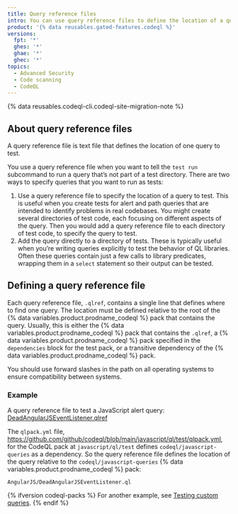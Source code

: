 ```yaml
---
title: Query reference files
intro: You can use query reference files to define the location of a query you want to run in tests.
product: '{% data reusables.gated-features.codeql %}'
versions:
  fpt: '*'
  ghes: '*'
  ghae: '*'
  ghec: '*'
topics:
  - Advanced Security
  - Code scanning
  - CodeQL
---
```


{% data reusables.codeql-cli.codeql-site-migration-note %}

## About query reference files

A query reference file is text file that defines the location of one query to test.

You use a query reference file when you want to tell the `test run` subcommand
to run a query that’s not part of a test directory.
There are two ways to specify queries that you want to run as tests:

1. Use a query reference file to specify the location of a query to test.
This is useful when you create tests for alert and path queries that
are intended to identify problems in real codebases. You might create
several directories of test code, each focusing on different
aspects of the query. Then you would add a query reference file to
each directory of test code, to specify the query to test.
2. Add the query directly to a directory of tests.
These is typically useful when you’re writing queries explicitly to test the behavior
of QL libraries. Often these queries contain just a few calls to library predicates,
wrapping them in a `select` statement so their output can be tested.

## Defining a query reference file

Each query reference file, `.qlref`, contains a single line that defines
where to find one query. The location must be defined relative
to the root of the {% data variables.product.prodname_codeql %} pack that contains the query.
Usually, this is either the {% data variables.product.prodname_codeql %} pack that contains the `.qlref`, a {% data variables.product.prodname_codeql %} pack specified in the `dependencies` block for the test pack, or a transitive dependency of the {% data variables.product.prodname_codeql %} pack.

You should use forward slashes in the path on all operating
systems to ensure compatibility between systems.

### Example

A query reference file to test a JavaScript alert query:
[DeadAngularJSEventListener.qlref](https://github.com/github/codeql/blob/main/javascript/ql/test/query-tests/AngularJS/DeadAngularJSEventListener/DeadAngularJSEventListener.qlref)

The `qlpack.yml` file, https://github.com/github/codeql/blob/main/javascript/ql/test/qlpack.yml,
for the CodeQL pack at `javascript/ql/test` defines `codeql/javascript-queries` as
a dependency. So the query reference file defines the location of the query relative
to the `codeql/javascript-queries` {% data variables.product.prodname_codeql %} pack:

```
AngularJS/DeadAngularJSEventListener.ql
```

{% ifversion codeql-packs %}
For another example, see [Testing custom queries](/code-security/code-scanning/using-the-codeql-cli/testing-custom-queries).
{% endif %}

